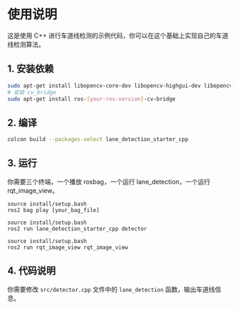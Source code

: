 # 使用说明

这是使用 C++ 进行车道线检测的示例代码，你可以在这个基础上实现自己的车道线检测算法。

## 1. 安装依赖

```bash
sudo apt-get install libopencv-core-dev libopencv-highgui-dev libopencv-imgproc-dev
# 安装 cv_bridge
sudo apt-get install ros-[your-ros-version]-cv-bridge
```

## 2. 编译

```bash
colcon build --packages-select lane_detection_starter_cpp
```


## 3. 运行

你需要三个终端，一个播放 rosbag，一个运行 lane_detection，一个运行 rqt_image_view。

```
source install/setup.bash
ros2 bag play [your_bag_file]
```

```
source install/setup.bash
ros2 run lane_detection_starter_cpp detector
```

```
source install/setup.bash
ros2 run rqt_image_view rqt_image_view
```


## 4. 代码说明


你需要修改 `src/detector.cpp` 文件中的 `lane_detection` 函数，输出车道线信息。